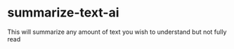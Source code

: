 # summarize-text-ai
This will summarize any amount of text you wish to understand but not fully read

